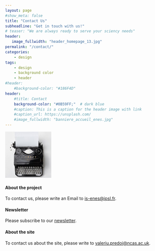 ```yaml
---
layout: page
#show_meta: false
title: "Contact Us"
subheadline: "Get in touch with us!"
# teaser: "We are always ready to serve your sciency needs"
header:
   image_fullwidth: "header_homepage_13.jpg"
permalink: "/contact/"
categories:
    - design
tags:
    - design
    - background color
    - header
#header:
    #background-color: "#186F4D"
header:
    #title: Contact
    background-color: "#0B59FF;"  # dark blue
    #caption: This is a caption for the header image with link
    #caption_url: https://unsplash.com/
    #image_fullwidth: "banniere_accueil_enes.jpg"
---
```


![typewriter](../images/typewriter-thumb.jpg)

#### About the project

To contact us, please write an Email to <is-enes@ipsl.fr>.

#### Newsletter

Please subscribe to our [newsletter](https://lists.enes.org/mailman/listinfo/is-enes3).

#### About the site

To contact us about the site, please write to <valeriu.predoi@ncas.ac.uk>.
